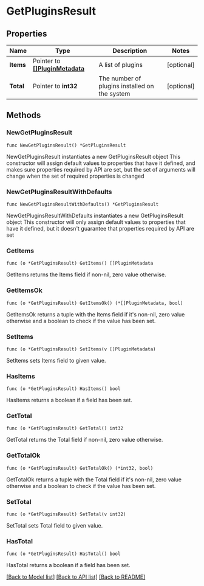 # GetPluginsResult

## Properties

Name | Type | Description | Notes
------------ | ------------- | ------------- | -------------
**Items** | Pointer to [**[]PluginMetadata**](PluginMetadata.md) | A list of plugins | [optional]
**Total** | Pointer to **int32** | The number of plugins installed on the system | [optional]

## Methods

### NewGetPluginsResult

`func NewGetPluginsResult() *GetPluginsResult`

NewGetPluginsResult instantiates a new GetPluginsResult object
This constructor will assign default values to properties that have it defined,
and makes sure properties required by API are set, but the set of arguments
will change when the set of required properties is changed

### NewGetPluginsResultWithDefaults

`func NewGetPluginsResultWithDefaults() *GetPluginsResult`

NewGetPluginsResultWithDefaults instantiates a new GetPluginsResult object
This constructor will only assign default values to properties that have it defined,
but it doesn't guarantee that properties required by API are set

### GetItems

`func (o *GetPluginsResult) GetItems() []PluginMetadata`

GetItems returns the Items field if non-nil, zero value otherwise.

### GetItemsOk

`func (o *GetPluginsResult) GetItemsOk() (*[]PluginMetadata, bool)`

GetItemsOk returns a tuple with the Items field if it's non-nil, zero value otherwise
and a boolean to check if the value has been set.

### SetItems

`func (o *GetPluginsResult) SetItems(v []PluginMetadata)`

SetItems sets Items field to given value.

### HasItems

`func (o *GetPluginsResult) HasItems() bool`

HasItems returns a boolean if a field has been set.

### GetTotal

`func (o *GetPluginsResult) GetTotal() int32`

GetTotal returns the Total field if non-nil, zero value otherwise.

### GetTotalOk

`func (o *GetPluginsResult) GetTotalOk() (*int32, bool)`

GetTotalOk returns a tuple with the Total field if it's non-nil, zero value otherwise
and a boolean to check if the value has been set.

### SetTotal

`func (o *GetPluginsResult) SetTotal(v int32)`

SetTotal sets Total field to given value.

### HasTotal

`func (o *GetPluginsResult) HasTotal() bool`

HasTotal returns a boolean if a field has been set.

[[Back to Model list]](../README.md#documentation-for-models) [[Back to API list]](../README.md#documentation-for-api-endpoints) [[Back to README]](../README.md)

